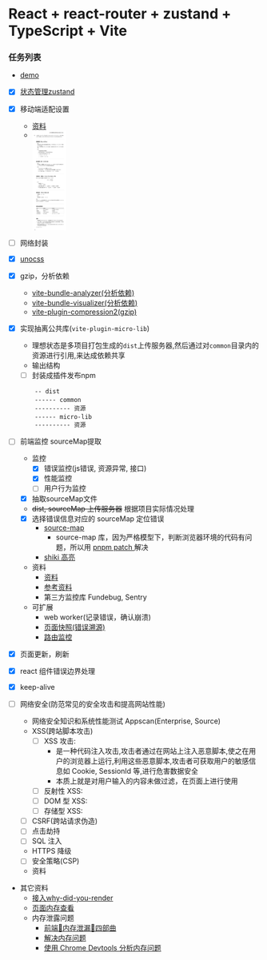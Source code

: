 # React + react-router + zustand + TypeScript + Vite

### 任务列表

- [demo](https://zkp442910864.github.io/simple-scaffold/vite-react/#/)

- [x] [状态管理zustand](https://awesomedevin.github.io/zustand-vue/docs/introduce/start/zustand)
- [x] 移动端适配设置
    - [资料](https://blog.csdn.net/weixin_57677300/article/details/129164050)
    - <img src="md/QQ截图20241015103017.png" height="200" alt="window.devicePixelRatio" style="vertical-align:top;" />
- [ ] 网络封装
- [x] [unocss](https://unocss.dev/integrations/vite)
- [x] gzip，分析依赖
    - [vite-bundle-analyzer(分析依赖)](https://www.mulingyuer.com/archives/1033/)
    - [vite-bundle-visualizer(分析依赖)](https://github.com/KusStar/vite-bundle-visualizer)
    - [vite-plugin-compression2(gzip)](https://github.com/nonzzz/vite-plugin-compression)
- [x] 实现抽离公共库(`vite-plugin-micro-lib`)
    - 理想状态是多项目打包生成的`dist`上传服务器,然后通过对`common`目录内的资源进行引用,来达成依赖共享
    - 输出结构
    - [ ] 封装成插件发布npm

    ```bash
        -- dist
        ------ common
        ---------- 资源
        ------ micro-lib
        ---------- 资源
    ```

- [ ] 前端监控 sourceMap提取
    - 监控
        - [x] 错误监控(js错误, 资源异常, 接口)
        - [x] 性能监控
        - [ ] 用户行为监控
    - [x] 抽取sourceMap文件
    - ~~dist, sourceMap 上传服务器~~ 根据项目实际情况处理
    - [x] 选择错误信息对应的 sourceMap 定位错误
        - [source-map](https://www.npmjs.com/package/source-map)
            - source-map 库，因为严格模型下，判断浏览器环境的代码有问题，所以用 [pnpm patch <pkg>](https://pnpm.io/zh/cli/patch) 解决
        - [shiki 高亮](https://shiki.tmrs.site/)
    - 资料
        - [资料](https://juejin.cn/post/7270028440036294711#heading-31)
        - [参考资料](https://cdc.tencent.com/2018/09/13/frontend-exception-monitor-research/)
        - 第三方监控库 Fundebug, Sentry
    - 可扩展
        - web worker(记录错误，确认崩溃)
        - [页面快照(错误溯源)](https://juejin.cn/post/6844904019605848072)
        - [路由监控](https://mp.weixin.qq.com/s/eLPWGqR6hOYVrwfa3OEVMA)
- [x] 页面更新，刷新
- [x] react 组件错误边界处理
- [x] keep-alive
- [ ] 网络安全(防范常见的安全攻击和提高网站性能)
    - 网络安全知识和系统性能测试 Appscan(Enterprise, Source)
    - XSS(跨站脚本攻击)
        - [ ] XSS 攻击:
            - 是一种代码注入攻击,攻击者通过在网站上注入恶意脚本,使之在用户的浏览器上运行,利用这些恶意脚本,攻击者可获取用户的敏感信息如 Cookie, SessionId 等,进行危害数据安全
            - 本质上就是对用户输入的内容未做过滤，在页面上进行使用
        - [ ] 反射性 XSS:
        - [ ] DOM 型 XSS:
        - [ ] 存储型 XSS:
    - [ ] CSRF(跨站请求伪造)
    - [ ] 点击劫持
    - [ ] SQL 注入
    - HTTPS 降级
    - [ ] 安全策略(CSP)
    - 资料

- 其它资料
    - [接入why-did-you-render](https://github.com/welldone-software/why-did-you-render)
    - [页面内存查看](https://github.com/localvoid/perf-monitor)
    - 内存泄露问题
        - [前端🦠内存泄漏🦠四部曲](https://juejin.cn/post/7377247135006457890?searchId=202410220915165C4F540402B5D4DBD90F)
        - [解决内存问题](https://developer.chrome.com/docs/devtools/memory-problems?hl=zh-cn#visualize_memory_leaks_with_timeline_recordings)
        - [使用 Chrome Devtools 分析内存问题](https://fe.okki.com/post/62cbfea7136f570343d89416)

